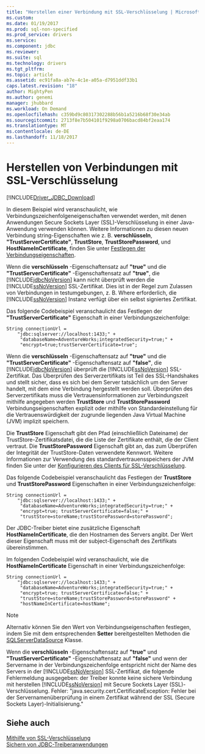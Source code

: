```yaml
---
title: "Herstellen einer Verbindung mit SSL-Verschlüsselung | Microsoft Docs"
ms.custom: 
ms.date: 01/19/2017
ms.prod: sql-non-specified
ms.prod_service: drivers
ms.service: 
ms.component: jdbc
ms.reviewer: 
ms.suite: sql
ms.technology: drivers
ms.tgt_pltfrm: 
ms.topic: article
ms.assetid: ec91fa8a-ab7e-4c1e-a05a-d7951ddf33b1
caps.latest.revision: "18"
author: MightyPen
ms.author: genemi
manager: jhubbard
ms.workload: On Demand
ms.openlocfilehash: c359bd9c80317302288b56b1a5216b68f30e34ab
ms.sourcegitcommit: 2713f8e7b504101f9298a0706bacd84bf2eaa174
ms.translationtype: MT
ms.contentlocale: de-DE
ms.lasthandoff: 11/18/2017
---
```

# <a name="connecting-with-ssl-encryption"></a>Herstellen von Verbindungen mit SSL-Verschlüsselung
[!INCLUDE[Driver_JDBC_Download](../../includes/driver_jdbc_download.md)]

  In diesem Beispiel wird veranschaulicht, wie Verbindungszeichenfolgeneigenschaften verwendet werden, mit denen Anwendungen Secure Sockets Layer (SSL)-Verschlüsselung in einer Java-Anwendung verwenden können. Weitere Informationen zu diesen neuen Verbindung string-Eigenschaften wie z. B. **verschlüsseln**, **"TrustServerCertificate"**, **TrustStore**,  **TrustStorePassword**, und **HostNameInCertificate**, finden Sie unter [Festlegen der Verbindungseigenschaften](../../connect/jdbc/setting-the-connection-properties.md).  
  
 Wenn die **verschlüsseln** -Eigenschaftensatz auf **"true"** und die **"TrustServerCertificate"** -Eigenschaftensatz auf **"true"**, die [!INCLUDE[jdbcNoVersion](../../includes/jdbcnoversion_md.md)] kann nicht überprüft werden die [!INCLUDE[ssNoVersion](../../includes/ssnoversion_md.md)] SSL-Zertifikat. Dies ist in der Regel zum Zulassen von Verbindungen in testumgebungen, z. B. Where erforderlich, die [!INCLUDE[ssNoVersion](../../includes/ssnoversion_md.md)] Instanz verfügt über ein selbst signiertes Zertifikat.  
  
 Das folgende Codebeispiel veranschaulicht das Festlegen der **"TrustServerCertificate"** Eigenschaft in einer Verbindungszeichenfolge:  
  
```  
String connectionUrl =   
    "jdbc:sqlserver://localhost:1433;" +  
     "databaseName=AdventureWorks;integratedSecurity=true;" +  
     "encrypt=true;trustServerCertificate=true";  
```  
  
 Wenn die **verschlüsseln** -Eigenschaftensatz auf **"true"** und die **"TrustServerCertificate"** -Eigenschaftensatz auf **"false"**, die [!INCLUDE[jdbcNoVersion](../../includes/jdbcnoversion_md.md)] überprüft die [!INCLUDE[ssNoVersion](../../includes/ssnoversion_md.md)] SSL-Zertifikat. Das Überprüfen des Serverzertifikats ist Teil des SSL-Handshakes und stellt sicher, dass es sich bei dem Server tatsächlich um den Server handelt, mit dem eine Verbindung hergestellt werden soll. Überprüfen des Serverzertifikats muss die Vertrauensinformationen zur Verbindungszeit mithilfe angegeben werden **TrustStore** und **TrustStorePassword** Verbindungseigenschaften explizit oder mithilfe von Standardeinstellung für die Vertrauenswürdigkeit der zugrunde liegenden Java Virtual Machine (JVM) implizit speichern.  
  
 Die **TrustStore** Eigenschaft gibt den Pfad (einschließlich Dateiname) der TrustStore-Zertifikatsdatei, die die Liste der Zertifikate enthält, die der Client vertraut. Die **TrustStorePassword** Eigenschaft gibt an, das zum Überprüfen der Integrität der TrustStore-Daten verwendete Kennwort. Weitere Informationen zur Verwendung des standardvertrauensspeichers der JVM finden Sie unter der [Konfigurieren des Clients für SSL-Verschlüsselung](../../connect/jdbc/configuring-the-client-for-ssl-encryption.md).  
  
 Das folgende Codebeispiel veranschaulicht das Festlegen der **TrustStore** und **TrustStorePassword** Eigenschaften in einer Verbindungszeichenfolge:  
  
```  
String connectionUrl =   
    "jdbc:sqlserver://localhost:1433;" +  
     "databaseName=AdventureWorks;integratedSecurity=true;" +  
     "encrypt=true; trustServerCertificate=false;" +  
     "trustStore=storeName;trustStorePassword=storePassword";  
```  
  
 Der JDBC-Treiber bietet eine zusätzliche Eigenschaft **HostNameInCertificate**, die den Hostnamen des Servers angibt. Der Wert dieser Eigenschaft muss mit der subject-Eigenschaft des Zertifikats übereinstimmen.  
  
 Im folgenden Codebeispiel wird veranschaulicht, wie die **HostNameInCertificate** Eigenschaft in einer Verbindungszeichenfolge:  
  
```  
String connectionUrl =   
    "jdbc:sqlserver://localhost:1433;" +  
     "databaseName=AdventureWorks;integratedSecurity=true;" +  
     "encrypt=true; trustServerCertificate=false;" +  
     "trustStore=storeName;trustStorePassword=storePassword" +  
     "hostNameInCertificate=hostName";  
```  
  
> [!NOTE]  
>  Alternativ können Sie den Wert von Verbindungseigenschaften festlegen, indem Sie mit dem entsprechenden **Setter** bereitgestellten Methoden die [SQLServerDataSource](../../connect/jdbc/reference/sqlserverdatasource-class.md) Klasse.  
  
 Wenn die **verschlüsseln** -Eigenschaftensatz auf **"true"** und **"TrustServerCertificate"** -Eigenschaftensatz auf **"false"** und wenn der Servername in der Verbindungszeichenfolge entspricht nicht der Name des Servers in der [!INCLUDE[ssNoVersion](../../includes/ssnoversion_md.md)] SSL-Zertifikat, die folgende Fehlermeldung ausgegeben: der Treiber konnte keine sichere Verbindung mit herstellen [!INCLUDE[ssNoVersion](../../includes/ssnoversion_md.md)] mit Secure Sockets Layer (SSL)-Verschlüsselung. Fehler: "java.security.cert.CertificateException: Fehler bei der Servernamenüberprüfung in einem Zertifikat während der SSL (Secure Sockets Layer)-Initialisierung."  
  
## <a name="see-also"></a>Siehe auch  
 [Mithilfe von SSL-Verschlüsselung](../../connect/jdbc/using-ssl-encryption.md)   
 [Sichern von JDBC-Treiberanwendungen](../../connect/jdbc/securing-jdbc-driver-applications.md)  
  
  
